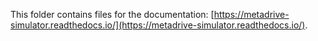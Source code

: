 This folder contains files for the documentation: [https://metadrive-simulator.readthedocs.io/](https://metadrive-simulator.readthedocs.io/).